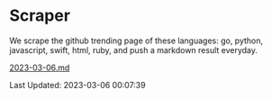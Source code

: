 # Scraper

We scrape the github trending page of these languages: go, python, javascript, swift, html, ruby, and push a markdown result everyday.

[2023-03-06.md](https://github.com/henson/Scraper/blob/master/2023-03-06.md)

Last Updated: 2023-03-06 00:07:39